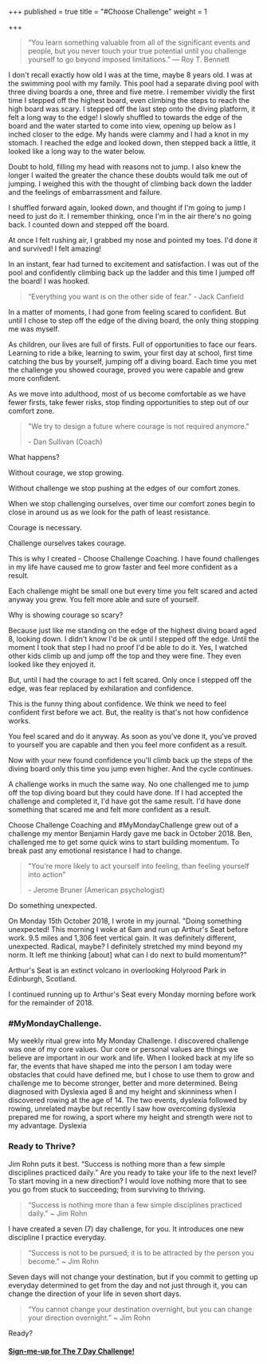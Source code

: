+++
published = true
title = "#Choose Challenge"
weight = 1

+++
> “You learn something valuable from all of the significant events and people, but you never touch your true potential until you challenge yourself to go beyond imposed limitations.”
> ― Roy T. Bennett

I don't recall exactly how old I was at the time, maybe 8 years old. I was at the swimming pool with my family. This pool had a separate diving pool with three diving boards a one, three and five metre. I remember vividly the first time I stepped off the highest board, even climbing the steps to reach the high board was scary. I stepped off the last step onto the diving platform, it felt a long way to the edge! I slowly shuffled to towards the edge of the board and the water started to come into view, opening up below as I inched closer to the edge. My hands were clammy and I had a knot in my stomach. I reached the edge and looked down, then stepped back a little, it looked like a long way to the water below. 

Doubt to hold, filling my head with reasons not to jump. I also knew the longer I waited the greater the chance these doubts would talk me out of jumping. I weighed this with the thought of climbing back down the ladder and the feelings of embarrassment and failure.

I shuffled forward again, looked down, and thought if I'm going to jump I need to just do it. I remember thinking, once I'm in the air there's no going back. I counted down and stepped off the board. 

At once I felt rushing air, I grabbed my nose and pointed my toes. I'd done it and survived! I felt amazing! 

In an instant, fear had turned to excitement and satisfaction. I was out of the pool and confidently climbing back up the ladder and this time I jumped off the board! I was hooked.

> “Everything you want is on the other side of fear.”    - Jack Canfield

In a matter of moments, I had gone from feeling scared to confident. But until I chose to step off the edge of the diving board, the only thing stopping me was myself.

As children, our lives are full of firsts. Full of opportunities to face our fears. Learning to ride a bike, learning to swim, your first day at school, first time catching the bus by yourself, jumping off a diving board. Each time you met the challenge you showed courage, proved you were capable and grew more confident.

As we move into adulthood, most of us become comfortable as we have fewer firsts, take fewer risks, stop finding opportunities to step out of our comfort zone.

> "We try to design a future where courage is not required anymore."
>
> \- Dan Sullivan (Coach)

What happens?

Without courage, we stop growing. 

Without challenge we stop pushing at the edges of our comfort zones.

When we stop challenging ourselves, over time our comfort zones begin to close in around us as we look for the path of least resistance.

Courage is necessary.

Challenge ourselves takes courage.

This is why I created - Choose Challenge Coaching. I have found challenges in my life have caused me to grow faster and feel more confident as a result. 

Each challenge might be small one but every time you felt scared and acted anyway you grew. You felt more able and sure of yourself.

Why is showing courage so scary?

Because just like me standing on the edge of the highest diving board aged 8, looking down. I didn't know I'd be ok until I stepped off the edge. Until the moment I took that step I had no proof I'd be able to do it. Yes, I watched other kids climb up and jump off the top and they were fine. They even looked like they enjoyed it. 

But, until I had the courage to act I felt scared. Only once I stepped off the edge, was fear replaced by exhilaration and confidence.

This is the funny thing about confidence. We think we need to feel confident first before we act. But, the reality is that's not how confidence works.

You feel scared and do it anyway. As soon as you've done it, you've proved to yourself you are capable and then you feel more confident as a result.

Now with your new found confidence you'll climb back up the steps of the diving board only this time you jump even higher. And the cycle continues.

A challenge works in much the same way. No one challenged me to jump off the top diving board but they could have done. If I had accepted the challenge and completed it, I'd have got the same result. I'd have done something that scared me and felt more confident as a result.

Choose Challenge Coaching and #MyMondayChallenge grew out of a challenge my mentor Benjamin Hardy gave me back in October 2018. Ben, challenged me to get some quick wins to start building momentum. To break past any emotional resistance I had to change.

> "You're more likely to act yourself into feeling, than feeling yourself into action"
>
> \- Jerome Bruner (American psychologist)

Do something unexpected.

On Monday 15th October 2018, I wrote in my journal.
"Doing something unexpected! This morning I woke at 6am and run up Arthur's Seat before work. 9.5 miles and 1,306 feet vertical gain. It was definitely different, unexpected. Radical, maybe?
I definitely stretched my mind beyond my norm. It left me thinking \[about\] what can I do next to build momentum?"

Arthur's Seat is an extinct volcano in overlooking Holyrood Park in Edinburgh, Scotland.

I continued running up to Arthur's Seat every Monday morning before work for the remainder of 2018.

### #MyMondayChallenge.

My weekly ritual grew into My Monday Challenge. I discovered challenge was one of my core values. Our core or personal values are things we believe are important in our work and life. When I looked back at my life so far, the events that have shaped me into the person I am today were obstacles that could have defined me, but I chose to use them to grow and challenge me to become stronger, better and more determined. Being diagnosed with Dyslexia aged 8 and my height and skinniness when I discovered rowing at the age of 14. The two events, dyslexia followed by rowing, unrelated maybe but recently I saw how overcoming dyslexia prepared me for rowing, a sport where my height and strength were not to my advantage. Dyslexia


### Ready to Thrive?

Jim Rohn puts it best. “Success is nothing more than a few simple disciplines practiced daily.” Are you ready to take your life to the next level? To start moving in a new direction? I would love nothing more that to see you go from stuck to succeeding; from surviving to thriving.

> “Success is nothing more than a few simple disciplines practiced daily.” ~ Jim Rohn

I have created a seven (7) day challenge, for you. It introduces one new discipline I practice everyday.

> “Success is not to be pursued; it is to be attracted by the person you become.” ~ Jim Rohn

Seven days will not change your destination, but if you commit to getting up everyday determined to get from the day and not just through it, you can change the direction of your life in seven short days.

> “You cannot change your destination overnight, but you can change your direction overnight.” ~ Jim Rohn

Ready?


#### [Sign-me-up for The 7 Day Challenge!](https://fearextinguishers.com/)
